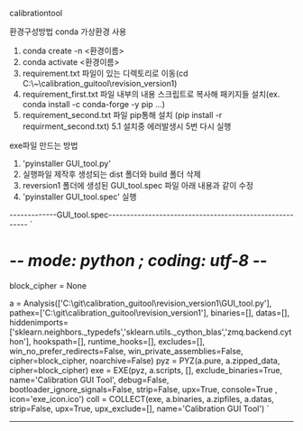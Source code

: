 calibrationtool

환경구성방법
conda 가상환경 사용
1. conda create -n <환경이름>
2. conda activate <환경이름>
3. requirement.txt 파일이 있는 디렉토리로 이동(cd C:\\~\\calibration_guitool\\revision_version1)
4. requirement_first.txt 파일 내부의 내용 스크립트로 복사해 패키지들 설치(ex. conda install -c conda-forge -y pip ...)
5. requirement_second.txt 파일 pip통해 설치 (pip install -r requirment_second.txt)
5.1 설치중 에러발생시 5번 다시 실행
   
exe파일 만드는 방법
1. 'pyinstaller GUI_tool.py'
2. 실행파일 제작후 생성되는 dist 폴더와 build 폴더 삭제
3. reversion1 폴더에 생성된 GUI_tool.spec 파일 아래 내용과 같이 수정
4. 'pyinstaller GUI_tool.spec' 실행

-------------GUI_tool.spec--------------------------------------------------------
`
# -*- mode: python ; coding: utf-8 -*-

block_cipher = None


a = Analysis(['C:\\git\\calibration_guitool\\revision_version1\\GUI_tool.py'],
             pathex=['C:\\git\\calibration_guitool\\revision_version1'],
             binaries=[],
             datas=[],
             hiddenimports=['sklearn.neighbors._typedefs','sklearn.utils._cython_blas','zmq.backend.cython'],
             hookspath=[],
             runtime_hooks=[],
             excludes=[],
             win_no_prefer_redirects=False,
             win_private_assemblies=False,
             cipher=block_cipher,
             noarchive=False)
pyz = PYZ(a.pure, a.zipped_data,
             cipher=block_cipher)
exe = EXE(pyz,
          a.scripts,
          [],
          exclude_binaries=True,
          name='Calibration GUI Tool',
          debug=False,
          bootloader_ignore_signals=False,
          strip=False,
          upx=True,
          console=True , icon='exe_icon.ico')
coll = COLLECT(exe,
               a.binaries,
               a.zipfiles,
               a.datas,
               strip=False,
               upx=True,
               upx_exclude=[],
               name='Calibration GUI Tool')
`

--------------------------------------------------------------------------------------
